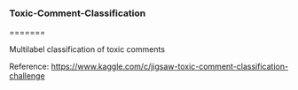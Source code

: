 ### Toxic-Comment-Classification
=======

Multilabel classification of toxic comments

Reference: https://www.kaggle.com/c/jigsaw-toxic-comment-classification-challenge
